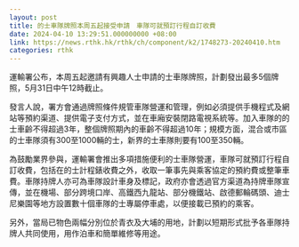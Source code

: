 ```yaml
---
layout: post
title: 的士車隊牌照本周五起接受申請　車隊可就預訂行程自訂收費
date: 2024-04-10 13:29:51.000000000 +08:00
link: https://news.rthk.hk/rthk/ch/component/k2/1748273-20240410.htm
categories: rthk
---
```


運輸署公布，本周五起邀請有興趣人士申請的士車隊牌照，計劃發出最多5個牌照，5月31日中午12時截止。

發言人說，署方會通過牌照條件規管車隊營運和管理，例如必須提供手機程式及網站等預約渠道、提供電子支付方式，並在車廂安裝閉路電視系統等。加入車隊的的士車齡不得超過3年，整個牌照期內的車齡不得超過10年；規模方面，混合或市區的士車隊須有300至1000輛的士，新界的士車隊則要有100至350輛。

為鼓勵業界參與，運輸署會推出多項措施便利的士車隊營運，車隊可就預訂行程自訂收費，包括在的士計程錶收費之外，收取一筆事先與乘客協定的預約費或整筆車費。車隊持牌人亦可為車隊設計車身及標記，政府亦會透過官方渠道為持牌車隊宣傳，並在機場、部分跨境口岸、高鐵西九龍站、部分機鐵站、啟德郵輪碼頭、迪士尼樂園等地方設置數十個車隊的士專屬停車處，以便接載已預約的乘客。

另外，當局已物色兩幅分別位於青衣及大埔的用地，計劃以短期形式批予各車隊持牌人共同使用，用作泊車和簡單維修等用途。
